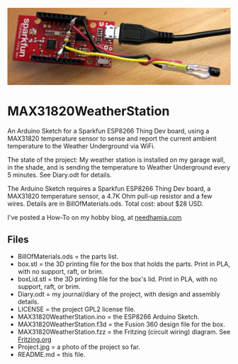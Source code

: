 ![The Project so far](https://github.com/bneedhamia/MAX31820WeatherStation/blob/master/Project.jpg)
# MAX31820WeatherStation
An Arduino Sketch for a Sparkfun ESP8266 Thing Dev board, using a MAX31820 temperature sensor to sense and report the current ambient temperature to the Weather Underground via WiFi.

The state of the project: My weather station is installed on my garage wall, in the shade, and is sending the temperature to Weather Underground every 5 minutes. See Diary.odt for details.

The Arduino Sketch requires a Sparkfun ESP8266 Thing Dev board, a MAX31820 temperature sensor, a 4.7K Ohm pull-up resistor and a few wires. Details are in BillOfMaterials.ods. Total cost: about $28 USD.

I've posted a How-To on my hobby blog, at [needhamia.com](https://needhamia.com/build-a-minimal-weather-underground-station/)

## Files
* BillOfMaterials.ods = the parts list.
* box.stl = the 3D printing file for the box that holds the parts. Print in PLA, with no support, raft, or brim.
* boxLid.stl = the 3D printing file for the box's lid. Print in PLA, with no support, raft, or brim.
* Diary.odt = my journal/diary of the project, with design and assembly details.
* LICENSE = the project GPL2 license file.
* MAX31820WeatherStation.ino = the ESP8266 Arduino Sketch.
* MAX31820WeatherStation.f3d = the Fusion 360 design file for the box.
* MAX31820WeatherStation.fzz = the Fritzing (circuit wiring) diagram. See [Fritzing.org](http://fritzing.org)
* Project.jpg = a photo of the project so far.
* README.md = this file.
